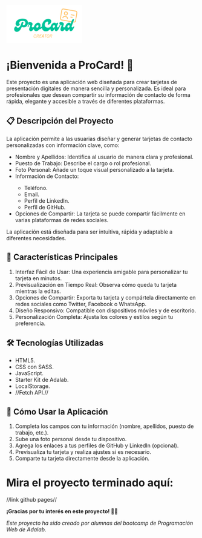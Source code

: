 <img src="src/images/ProCard-logo.png" alt="Logo ProCard" width="200" height="100">

<h1>¡Bienvenida a ProCard!  🎉 </h1>

<p>Este proyecto es una aplicación web diseñada para crear tarjetas de presentación digitales de manera sencilla y personalizada. Es ideal para profesionales que desean compartir su información de contacto de forma rápida, elegante y accesible a través de diferentes plataformas.</p>

<h2>📋 Descripción del Proyecto</h2>

La aplicación permite a las usuarias diseñar y generar tarjetas de contacto personalizadas con información clave, como:
<ul>
  <li>Nombre y Apellidos: Identifica al usuario de manera clara y profesional.</li>
  <li>Puesto de Trabajo: Describe el cargo o rol profesional.</li>
  <li>Foto Personal: Añade un toque visual personalizado a la tarjeta.</li>
 <li>Información de Contacto:</li>
       <ul><li>Teléfono.</li>
        <li>Email.</li>
        <li>Perfil de LinkedIn.</li>
        <li>Perfil de GitHub.</li></ul>
  <li>Opciones de Compartir: La tarjeta se puede compartir fácilmente en varias plataformas de redes sociales.</li>
</ul>
La aplicación está diseñada para ser intuitiva, rápida y adaptable a diferentes necesidades.

<h2>🚀 Características Principales</h2>
<ol>
  <li>Interfaz Fácil de Usar: Una experiencia amigable para personalizar tu tarjeta en minutos.</li>
	<li>Previsualización en Tiempo Real: Observa cómo queda tu tarjeta mientras la editas.</li>
	<li>Opciones de Compartir: Exporta tu tarjeta y compártela directamente en redes sociales como Twitter, Facebook o WhatsApp.</li>
	<li>Diseño Responsivo: Compatible con dispositivos móviles y de escritorio.</li>
	<li>Personalización Completa: Ajusta los colores y estilos según tu preferencia.</li>
</ol>
 
 <h2>🛠️ Tecnologías Utilizadas</h2>
<ul>
  <li>HTML5.</li>
  <li>CSS con SASS.</li>
  <li>JavaScript.</li>
  <li>Starter Kit de Adalab.</li>
  <li>LocalStorage.</li>
  <li>//Fetch API.//</li>
</ul>

  <h2>📖 Cómo Usar la Aplicación</h2>
<ol>
	<li>Completa los campos con tu información (nombre, apellidos, puesto de trabajo, etc.).</li>
	<li>Sube una foto personal desde tu dispositivo.</li>
	<li>Agrega los enlaces a tus perfiles de GitHub y LinkedIn (opcional).</li>
	<li>Previsualiza tu tarjeta y realiza ajustes si es necesario.</li>
	<li>Comparte tu tarjeta directamente desde la aplicación.</li>
</ol>

<h1>Mira el proyecto terminado aquí:</h1>
<p><a>//link github pages//</a></p>

<p><b>¡Gracias por tu interés en este proyecto! 💼✨</b></p>
<p><em>Este proyecto ha sido creado por alumnas del bootcamp de Programación Web de Adalab.</em></p>

